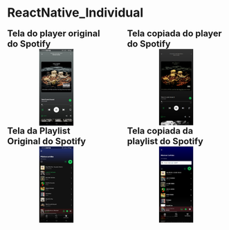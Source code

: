 # ReactNative_Individual

<div style="display: flex; flex-direction: row; align-items: center; justify-content: space-between; width: 100%; float: left; margin-right: 5%;"> 
    <div style="display: flex; flex-direction: column; align-items: center; width: 45%; float: left; margin-right: 5%;">
        <span style="font-size: 20px; font-weight: bold;">Tela do player original do Spotify</span>
        <img src="./habilidades-equipamentos/assets/PlayerOriginal.jpg" alt="Player Original" width="35%" />
    </div>
    <div style="display: flex; flex-direction: column; align-items: center; width: 45%; float: left;">
        <span style="font-size: 20px; font-weight: bold;">Tela copiada do player do Spotify</span>
        <img src="./habilidades-equipamentos/assets/PlayerQueEuFiz.png" alt="Player Cópia" width="35%" />
    </div>
</div>

<div style="clear: both;"></div>

<div style="display: flex; flex-direction: row; align-items: center; justify-content: space-between; width: 100%; float: left; margin-right: 5%;"> 
    <div style="display: flex; flex-direction: column; align-items: center; width: 45%; float: left; margin-right: 5%;">
        <span style="font-size: 20px; font-weight: bold;">Tela da Playlist Original do Spotify</span>
        <img src="./habilidades-equipamentos/assets/PlaylistOriginal.jpg" alt="Playlist Original" width="35%" />
    </div>
    <div style="display: flex; flex-direction: column; align-items: center; width: 45%; float: left;">
        <span style="font-size: 20px; font-weight: bold;">Tela copiada da playlist do Spotify</span>
        <img src="./habilidades-equipamentos/assets/PlaylistQueEuFiz.png" alt="Playlist Cópia" width="35%" />
    </div>
</div>
